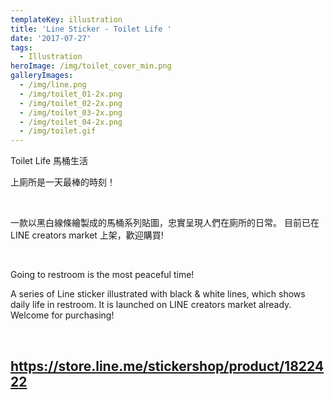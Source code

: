 ```yaml
---
templateKey: illustration
title: 'Line Sticker - Toilet Life '
date: '2017-07-27'
tags:
  - Illustration
heroImage: /img/toilet_cover_min.png
galleryImages:
  - /img/line.png
  - /img/toilet_01-2x.png
  - /img/toilet_02-2x.png
  - /img/toilet_03-2x.png
  - /img/toilet_04-2x.png
  - /img/toilet.gif
---
```

Toilet Life 馬桶生活

上廁所是一天最棒的時刻！

<br/>

一款以黑白線條繪製成的馬桶系列貼圖，忠實呈現人們在廁所的日常。 目前已在LINE creators market 上架，歡迎購買!

<br/>

Going to restroom is the most peaceful time!

A series of Line sticker illustrated with black & white lines, which shows daily life in restroom. It is launched on LINE creators market already.  Welcome for purchasing!

<br/>

## <https://store.line.me/stickershop/product/1822422>
